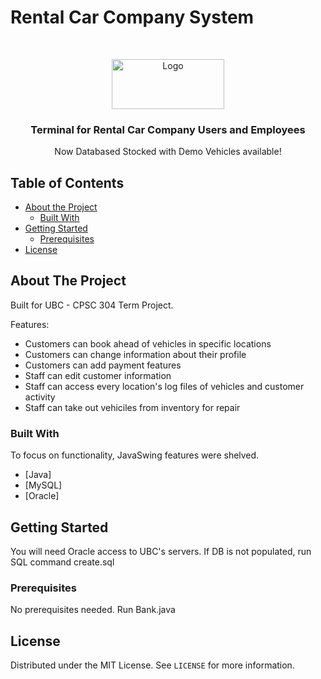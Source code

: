 # Rental Car Company System

<!-- PROJECT LOGO -->
<br />
<p align="center">
    <img src="image.png" alt="Logo" width="180" height="80">
  </a>

  <h3 align="center">Terminal for Rental Car Company Users and Employees</h3>

  <p align="center">
    Now Databased Stocked with Demo Vehicles available!
  </p>
</p>

<!-- TABLE OF CONTENTS -->
## Table of Contents

* [About the Project](#about-the-project)
  * [Built With](#built-with)
* [Getting Started](#getting-started)
  * [Prerequisites](#prerequisites)
* [License](#license)

<!-- ABOUT THE PROJECT -->
## About The Project

Built for UBC - CPSC 304 Term Project.

Features:
* Customers can book ahead of vehicles in specific locations
* Customers can change information about their profile
* Customers can add payment features
* Staff can edit customer information
* Staff can access every location's log files of vehicles and customer activity
* Staff can take out vehiciles from inventory for repair

### Built With
To focus on functionality, JavaSwing features were shelved.
* [Java]
* [MySQL]
* [Oracle]

<!-- GETTING STARTED -->
## Getting Started

You will need Oracle access to UBC's servers. If DB is not populated, run SQL command create.sql

### Prerequisites
No prerequisites needed. Run Bank.java


<!-- LICENSE -->
## License

Distributed under the MIT License. See `LICENSE` for more information.
